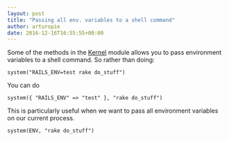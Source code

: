 ```yaml
---
layout: post
title: "Passing all env. variables to a shell command"
author: arturopie
date: 2016-12-16T16:55:55+00:00
---
```


Some of the methods in the [Kernel](https://ruby-doc.org/core-2.2.0/Kernel.html#method-i-system) module  allows you to pass environment variables to a shell command. So rather than doing:

    system("RAILS_ENV=test rake do_stuff")

You can do 

    system({ "RAILS_ENV" => "test" }, "rake do_stuff")  

This is particularly useful when we want to pass all environment variables on our current process.

    system(ENV, "rake do_stuff")



